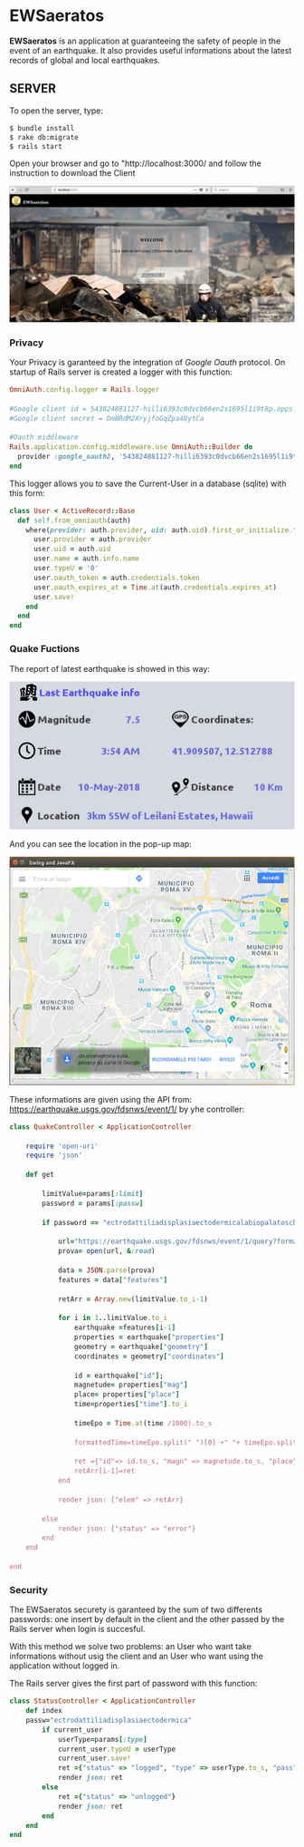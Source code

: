 # EWSaeratos

**EWSaeratos** is an application  at guaranteeing the safety of people in the event of an earthquake.
It also provides useful informations about the latest records of global and local earthquakes.

## SERVER

To open the server, type: 

```
$ bundle install  
$ rake db:migrate  
$ rails start
```
Open your browser and go to "http://localhost:3000/ and follow the instruction to download the Client

![GitHub Logo](homePage.png)



### Privacy 
Your Privacy is garanteed by the integration of *Google Oauth* protocol.
On startup of Rails server is created a logger with this function:

```Ruby
OmniAuth.config.logger = Rails.logger

#Google client id = 543824881127-hilli6393c0dvcb66en2s1695l1i9t8p.apps.googleusercontent.com
#Google client secret = DmBRdM2XryjfoGqZpa48ytCa

#Oauth middleware
Rails.application.config.middleware.use OmniAuth::Builder do
  provider :google_oauth2, '543824881127-hilli6393c0dvcb66en2s1695l1i9t8p.apps.googleusercontent.com', 'DmBRdM2XryjfoGqZpa48ytCa',      access_type: 'online', prompt: ''
end
```
This logger allows you to save the Current-User in a database (sqlite) with this form:

```Ruby
class User < ActiveRecord::Base
  def self.from_omniauth(auth)
    where(provider: auth.provider, uid: auth.uid).first_or_initialize.tap do |user|
      user.provider = auth.provider
      user.uid = auth.uid
      user.name = auth.info.name
      user.typeU = '0'                                                  #this is type camp: 1=stardard 2=premium User
      user.oauth_token = auth.credentials.token
      user.oauth_expires_at = Time.at(auth.credentials.expires_at)
      user.save!
    end
  end
end
```

### Quake Fuctions ###
The report of latest earthquake is showed in this way:

![GitHub Logo](quakeReport.jpg)

And you can see the location in the pop-up map:

![GitHub Logo](map.jpg)

These informations are given using the API from: https://earthquake.usgs.gov/fdsnws/event/1/
by yhe controller:

```Ruby
class QuakeController < ApplicationController

    require 'open-uri'
    require 'json'

    def get

        limitValue=params[:limit]
        password = params[:passw]

        if password == "ectrodattiliadisplasiaectodermicalabiopalatoschisi"     #complete password

            url="https://earthquake.usgs.gov/fdsnws/event/1/query?format=geojson&eventtype=earthquake&orderby=time&limit=" + limitValue.to_s    #USGS api
            prova= open(url, &:read)

            data = JSON.parse(prova)
            features = data["features"]

            retArr = Array.new(limitValue.to_i-1)

            for i in 1..limitValue.to_i
                earthquake =features[i-1]
                properties = earthquake["properties"]
                geometry = earthquake["geometry"]
                coordinates = geometry["coordinates"]

                id = earthquake["id"];
                magnetude= properties["mag"]
                place= properties["place"]
                time=properties["time"].to_i

                timeEpo = Time.at(time /1000).to_s

                formattedTime=timeEpo.split(" ")[0] +" "+ timeEpo.split(" ")[1] ;

                ret ={"id"=> id.to_s, "magn" => magnetude.to_s, "place" => place.to_s, "time" => formattedTime.to_s, "coord" => coordinates }
                retArr[i-1]=ret
            end

            render json: {"elem" => retArr}

        else
            render json: {"status" => "error"}
        end
    end

end
```
### Security ###
The EWSaeratos securety is garanteed by the sum of two differents passwords: one insert by default in the client and the other passed by the Rails server when login is succesful.

With this method we solve two problems: an User who want take informations without usig the client and an User who want using the application without logged in.

The Rails server gives the first part of password with this function:

```Ruby
class StatusController < ApplicationController
    def index
	passw="ectrodattiliadisplasiaectodermica"                           #First part of password
        if current_user                                                 #If User is logged I can send to Client the first part of password
            userType=params[:type]
            current_user.typeU = userType
            current_user.save!
            ret ={"status" => "logged", "type" => userType.to_s, "pass" => passw.to_s}
            render json: ret
        else
            ret ={"status" => "unlogged"}
            render json: ret
        end
    end
end
```

